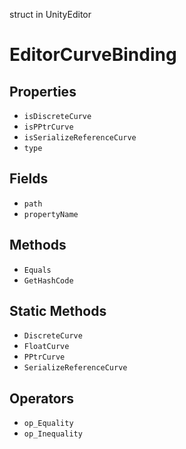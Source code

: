 struct in UnityEditor
# EditorCurveBinding

## Properties
- `isDiscreteCurve`
- `isPPtrCurve`
- `isSerializeReferenceCurve`
- `type`
## Fields
- `path`
- `propertyName`
## Methods
- `Equals`
- `GetHashCode`
## Static Methods
- `DiscreteCurve`
- `FloatCurve`
- `PPtrCurve`
- `SerializeReferenceCurve`
## Operators
- `op_Equality`
- `op_Inequality`
